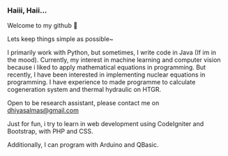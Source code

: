 ### Haiii, Haii... 
Welcome to my github 💫

Lets keep things simple as possible~

I primarily work with Python, but sometimes, I write code in Java (If im in the mood). Currently, my interest in machine learning and computer vision because i liked to apply mathematical equations in programming.
But recently, I have been interested in implementing nuclear equations in programming. I have experience to made programme to calculate cogeneration system and thermal hydraulic on HTGR.

Open to be research assistant, please contact me on dhiyasalmas@gmail.com

Just for fun, i try to learn in web development using CodeIgniter and Bootstrap, with PHP and CSS. 

Additionally, I can program with Arduino and QBasic.


<!--
**dhiyasalmas/dhiyasalmas** is a ✨ _special_ ✨ repository because its `README.md` (this file) appears on your GitHub profile.

Here are some ideas to get you started:

- 🔭 I’m currently working on ...
- 🌱 I’m currently learning ...
- 👯 I’m looking to collaborate on ...
- 🤔 I’m looking for help with ...
- 💬 Ask me about ...
- 📫 How to reach me: ...
- 😄 Pronouns: ...
- ⚡ Fun fact: ...
-->
